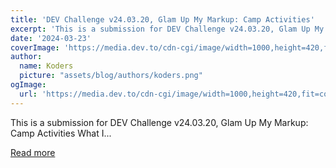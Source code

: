 ```yaml
---
title: 'DEV Challenge v24.03.20, Glam Up My Markup: Camp Activities'
excerpt: 'This is a submission for DEV Challenge v24.03.20, Glam Up My Markup: Camp Activities           What I...'
date: '2024-03-23'
coverImage: 'https://media.dev.to/cdn-cgi/image/width=1000,height=420,fit=cover,gravity=auto,format=auto/https%3A%2F%2Fdev-to-uploads.s3.amazonaws.com%2Fuploads%2Farticles%2Fpimhhx9rgwvlgkh38ceb.png'
author:
  name: Koders
  picture: "assets/blog/authors/koders.png"
ogImage:
  url: 'https://media.dev.to/cdn-cgi/image/width=1000,height=420,fit=cover,gravity=auto,format=auto/https%3A%2F%2Fdev-to-uploads.s3.amazonaws.com%2Fuploads%2Farticles%2Fpimhhx9rgwvlgkh38ceb.png'
---
```


This is a submission for DEV Challenge v24.03.20, Glam Up My Markup: Camp Activities           What I...

[Read more](https://dev.to/sergimiral/dev-challenge-v240320-glam-up-my-markup-camp-activities-1e83)
